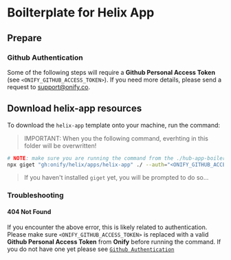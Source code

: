 # Boilterplate for Helix App

## Prepare

### Github Authentication

Some of the following steps will require a **Github Personal Access Token** (see `<ONIFY_GITHUB_ACCESS_TOKEN>`). If you need more details, please send a request to support@onify.co.

## Download helix-app resources

To download the `helix-app` template onto your machine, run the command:

> IMPORTANT: When you the following command, everhting in this folder will be overwritten!

```bash
# NOTE: make sure you are running the command from the ./hub-app-boilerplate folder
npx giget "gh:onify/helix/apps/helix-app" ./ --auth="<ONIFY_GITHUB_ACCESS_TOKEN>" --force
```

> If you haven't installed `giget` yet, you will be prompted to do so...

### Troubleshooting

#### 404 Not Found

If you encounter the above error, this is likely related to authentication. Please make sure `<ONIFY_GITHUB_ACCESS_TOKEN>` is replaced with a valid **Github Personal Access Token** from **Onify** before running the command. If you do not have one yet please see [`Github Authentication`](#github-authentication)